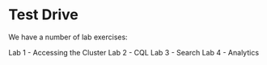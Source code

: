 # Test Drive

We have a number of lab exercises:

Lab 1 - Accessing the Cluster
Lab 2 - CQL
Lab 3 - Search
Lab 4 - Analytics
